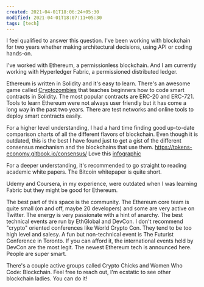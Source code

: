 ```yaml
---
created: 2021-04-01T18:06:24+05:30
modified: 2021-04-01T18:07:11+05:30
tags: [tech]
---
```


 I feel qualified to answer this question. I've been working with blockchain for two years whether making architectural decisions, using API or coding hands-on. 

I've worked with Ethereum, a permissionless blockchain. And I am currently working with Hyperledger Fabric, a permissioned distributed ledger.

Ethereum is written in Solidity and it's easy to learn. There's an awesome game called [Cryptozombies](https://cryptozombies.io/) that teaches beginners how to code smart contracts in Solidity. The most popular contracts are ERC-20 and ERC-721. Tools to learn Ethereum were not always user friendly but it has come a long way in the past two years. There are test networks and online tools to deploy smart contracts easily. 

For a higher level understanding, I had a hard time finding good up-to-date comparison charts of all the different flavors of blockchain. Even though it is outdated, this is the best I have found just to get a gist of the different consensus mechanism and the blockchains that use them. https://tokens-economy.gitbook.io/consensus/
Love this  [infographic](https://gblobscdn.gitbook.com/assets%2F-LLG7gr0ydPNrSJQ43vf%2F-L_iZxa6g34SxFiavXti%2F-L_i_KAsL6qzKH4BNQe5%2FBlockchainConsensusEncyclopedia-by-tokens-economy.com.png?alt=media&token=f84fbfe7-4a94-43b3-b0b9-168bf951c78f)

For a deeper understanding, it's recommended to go straight to reading academic white papers. The Bitcoin whitepaper is quite short.

Udemy and Coursera, in my experience, were outdated when I was learning Fabric but they might be good for Ethereum.

The best part of this space is the community. The Ethereum core team is quite small (on and off, maybe 20 developers) and some are very active on Twitter. The energy is very passionate with a hint of anarchy. The best technical events are run by EthGlobal and DevCon. I don't recommend "crypto" oriented conferences like World Crypto Con. They tend to be too high level and salesy. A fun but non-technical event is The Futurist Conference in Toronto. If you can afford it, the international events held by DevCon are the most legit. The newest Ethereum tech is announced here. People are super smart. 

There's a couple active groups called Crypto Chicks and Women Who Code: Blockchain. Feel free to reach out, I'm ecstatic to see other blockchain ladies.  You can do it! 
